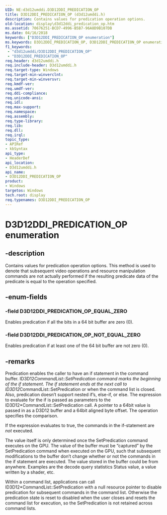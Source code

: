 ```yaml
---
UID: NE:d3d12umddi.D3D12DDI_PREDICATION_OP
title: D3D12DDI_PREDICATION_OP (d3d12umddi.h)
description: Contains values for predication operation options.
old-location: display\d3d12ddi_predication_op.htm
ms.assetid: 70676251-BCD7-4996-B5B7-96A8D9B107DB
ms.date: 04/16/2018
keywords: ["D3D12DDI_PREDICATION_OP enumeration"]
ms.keywords: D3D12DDI_PREDICATION_OP, D3D12DDI_PREDICATION_OP enumeration [Display Devices], D3D12DDI_PREDICATION_OP_EQUAL_ZERO, D3D12DDI_PREDICATION_OP_NOT_EQUAL_ZERO, d3d12umddi/D3D12DDI_PREDICATION_OP, d3d12umddi/D3D12DDI_PREDICATION_OP_EQUAL_ZERO, d3d12umddi/D3D12DDI_PREDICATION_OP_NOT_EQUAL_ZERO, display.d3d12ddi_predication_op
f1_keywords:
 - "d3d12umddi/D3D12DDI_PREDICATION_OP"
 - "D3D12DDI_PREDICATION_OP"
req.header: d3d12umddi.h
req.include-header: D3d12umddi.h
req.target-type: Windows
req.target-min-winverclnt:
req.target-min-winversvr:
req.kmdf-ver:
req.umdf-ver:
req.ddi-compliance:
req.unicode-ansi:
req.idl:
req.max-support:
req.namespace:
req.assembly:
req.type-library:
req.lib:
req.dll:
req.irql:
topic_type:
- APIRef
- kbSyntax
api_type:
- HeaderDef
api_location:
- D3d12umddi.h
api_name:
- D3D12DDI_PREDICATION_OP
product:
- Windows
targetos: Windows
tech.root: display
req.typenames: D3D12DDI_PREDICATION_OP
---
```


# D3D12DDI_PREDICATION_OP enumeration


## -description


Contains values for predication operation options. This method is used to denote that subsequent video operations and resource manipulation commands are not actually performed if the resulting predicate data of the predicate is equal to the operation specified.


## -enum-fields




### -field D3D12DDI_PREDICATION_OP_EQUAL_ZERO

Enables predication if all the bits in a 64 bit buffer are zero (0).


### -field D3D12DDI_PREDICATION_OP_NOT_EQUAL_ZERO

Enables predication if at least one of the 64 bit buffer are not zero (0).

## -remarks

Predication enables the caller to have an if statement in the command buffer. ID3D12*CommandList::SetPredication command marks the beginning of the if statement. The if statement ends at the next call to ID3D12*CommandList::SetPredication or when the command list is closed. Also, predication doesn’t support nested if’s, else-if, or else. The expression to evaluate for the if is passed as parameters to the ID3D12*CommandList::SetPredication call.  A pointer to a 64bit value is passed in as a D3D12 buffer and a 64bit aligned byte offset.  The operation specifies the comparison.

If the expression evaluates to true, the commands in the if-statement are *not* executed.

The value itself is only determined once the SetPredication command executes on the GPU.  The value of the buffer must be “captured” by the SetPredication command when executed on the GPU, such that subsequent modifications to the buffer don’t change whether or not the commands in the if statement are executed.  The value stored in the buffer could be from anywhere.  Examples are the decode query statistics Status value, a value written by a shader, etc.

Within a command list, applications can call ID3D12*CommandList::SetPredication with a null resource pointer to disable predication for subsequent commands in the command list.  Otherwise the predication state is reset to disabled when the user closes and resets the command list for execution, so the SetPredication is not retained across command lists.
